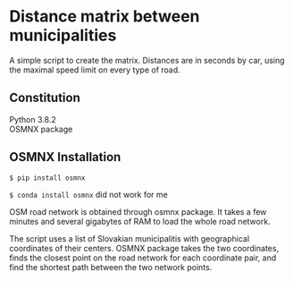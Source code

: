 # Distance matrix between municipalities 
A simple script to create the matrix. Distances are in seconds by car, using the maximal speed limit on every type of road.

## Constitution
Python 3.8.2  
OSMNX package

## OSMNX Installation
`$ pip install osmnx`  

`$ conda install osmnx` did not work for me 



OSM road network is obtained through osmnx package. It takes a few minutes and several gigabytes of RAM to load the whole road network.

The script uses a list of Slovakian municipalitis with geographical coordinates of their centers. OSMNX package takes the two coordinates, finds the closest point on the road network for each coordinate pair, and find the shortest path between the two network points. 
